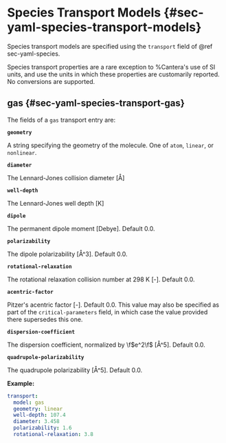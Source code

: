 # Species Transport Models {#sec-yaml-species-transport-models}

Species transport models are specified using the `transport` field of
@ref sec-yaml-species.

Species transport properties are a rare exception to %Cantera's use of
SI units, and use the units in which these properties are customarily
reported. No conversions are supported.

## gas {#sec-yaml-species-transport-gas}

The fields of a `gas` transport entry are:

<b>`geometry`</b>

A string specifying the geometry of the molecule. One of `atom`,
`linear`, or `nonlinear`.

<b>`diameter`</b>

The Lennard-Jones collision diameter \[Å\]

<b>`well-depth`</b>

The Lennard-Jones well depth \[K\]

<b>`dipole`</b>

The permanent dipole moment \[Debye\]. Default 0.0.

<b>`polarizability`</b>

The dipole polarizability \[Å\^3\]. Default 0.0.

<b>`rotational-relaxation`</b>

The rotational relaxation collision number at 298 K \[-\]. Default 0.0.

<b>`acentric-factor`</b>

Pitzer's acentric factor \[-\]. Default 0.0. This value may also be
specified as part of the `critical-parameters` field,
in which case the value provided there supersedes this one.

<b>`dispersion-coefficient`</b>

The dispersion coefficient, normalized by \f$e^2\f$ \[Å\^5\]. Default 0.0.

<b>`quadrupole-polarizability`</b>

The quadrupole polarizability \[Å\^5\]. Default 0.0.

**Example:**

``` yaml
transport:
  model: gas
  geometry: linear
  well-depth: 107.4
  diameter: 3.458
  polarizability: 1.6
  rotational-relaxation: 3.8
```
